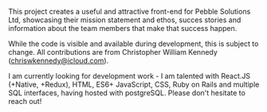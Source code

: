 This project creates a useful and attractive front-end for Pebble Solutions Ltd, showcasing their mission statement and ethos, succes stories and information about the team members that make that success happen. 

While the code is visible and available during development, this is subject to change. All contributions are from Christopher William Kennedy (chriswkennedy@icloud.com).

I am currently looking for development work - I am talented with React.JS (+Native, +Redux), HTML, ES6+ JavaScript, CSS, Ruby on Rails and multiple SQL interfaces, having hosted with postgreSQL. Please don't hesitate to reach out! 




